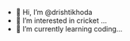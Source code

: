 - 👋 Hi, I’m @drishtikhoda
- 👀 I’m interested in cricket ...
- 🌱 I’m currently learning coding...


<!---
Khodadrishti/Khodadrishti is a ✨ special ✨ repository because its `README.md` (this file) appears on your GitHub profile.
You can click the Preview link to take a look at your changes.
--->
